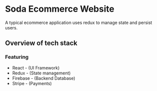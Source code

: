# Soda Ecommerce Website

A typical ecommerce application uses redux to manage state and persist users. 

## Overview of tech stack

### Featuring
* React - (UI Framework)
* Redux - (State management)
* Firebase - (Backend Database)
* Stripe - (Payments)
